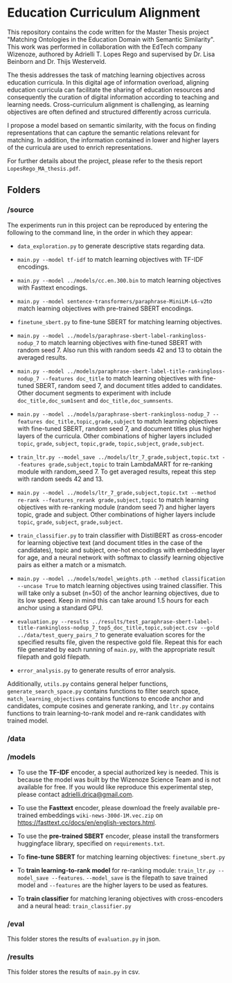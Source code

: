# Education Curriculum Alignment

This repository contains the code written for the Master Thesis project "Matching Ontologies in the Education Domain with Semantic Similarity". This work was performed in collaboration with the EdTech company Wizenoze, authored by Adrielli T. Lopes Rego and supervised by Dr. Lisa Beinborn and Dr. Thijs Westerveld.

The thesis addresses the task of matching learning objectives across education curricula. In this digital age of information overload, aligning education curricula can facilitate the sharing of education resources and consequently the curation of digital information according to teaching and learning needs. Cross-curriculum alignment is challenging, as learning objectives are often defined and structured differently across curricula. 

I propose a model based on semantic similarity, with the focus on finding representations that  can capture the semantic relations relevant for matching. In addition, the information contained in lower and higher layers of the curricula are used to enrich representations. 

For further details about the project, please refer to the thesis report `LopesRego_MA_thesis.pdf`.

## Folders

### /source

The experiments run in this project can be reproduced by entering the following to the command line, in the order in which they appear:

* `data_exploration.py` to generate descriptive stats regarding data.
  
* `main.py --model tf-idf` to match learning objectives with TF-IDF encodings.

* `main.py --model ../models/cc.en.300.bin` to match learning objectives with Fasttext encodings.

* `main.py --model sentence-transformers/paraphrase-MiniLM-L6-v2`to match learning objectives with pre-trained SBERT encodings.

* `finetune_sbert.py` to fine-tune SBERT for matching learning objectives.

* `main.py --model ../models/paraphrase-sbert-label-rankingloss-nodup_7` to match learning objectives with fine-tuned SBERT with random seed 7. Also run this with random seeds 42 and 13 to obtain the averaged results.

* `main.py --model ../models/paraphrase-sbert-label-title-rankingloss-nodup_7 --features doc_title` to match learning objectives with fine-tuned SBERT, random seed 7, and document titles added to candidates. Other document segments to experiment with include `doc_title,doc_sum1sent` and `doc_title,doc_sumnsents`.

* `main.py --model ../models/paraphrase-sbert-rankingloss-nodup_7 --features doc_title,topic,grade,subject` to match learning objectives with fine-tuned SBERT, random seed 7, and document titles plus higher layers of the curricula. Other combinations of higher layers included `topic`, `grade`, `subject`, `topic,grade`, `topic,subject`, `grade,subject`.

* `train_ltr.py --model_save ../models/ltr_7_grade,subject,topic.txt --features grade,subject,topic` to train LambdaMART for re-ranking module with random_seed 7. To get averaged results, repeat this step with random seeds 42 and 13.

* `main.py --model ../models/ltr_7_grade,subject,topic.txt --method re-rank --features_rerank grade,subject,topic` to match learning objectives with re-ranking module (random seed 7) and higher layers topic, grade and subject. Other combinations of higher layers include `topic`, `grade`, `subject`, `grade,subject`.

* `train_classifier.py` to train classifier with DistilBERT as cross-encoder for learning objective text (and document titles in the case of the candidates), topic and subject, one-hot encodings with embedding layer for age, and a neural network with softmax to classify learning objective pairs as either a match or a mismatch. 

* `main.py --model ../models/model_weights.pth --method classification --uncase True` to match learning objectives using trained classifier. This will take only a subset (n=50) of the anchor learning objectives, due to its low speed. Keep in mind this can take around 1.5 hours for each anchor using a standard GPU. 

* `evaluation.py --results ../results/test_paraphrase-sbert-label-title-rankingloss-nodup_7_top5_doc_title,topic,subject.csv --gold ../data/test_query_pairs_7` to generate evaluation scores for the specified results file, given the respective gold file. Repeat this for each file generated by each running of `main.py`, with the appropriate result filepath and gold filepath. 

* `error_analysis.py` to generate results of error analysis.

Additionally, `utils.py` contains general helper functions, `generate_search_space.py` contains functions to filter search space, `match_learning_objectives` contains functions to encode anchor and candidates, compute cosines and generate ranking, and `ltr.py` contains functions to train learning-to-rank model and re-rank candidates with trained model.

### /data



### /models

* To use the **TF-IDF** encoder, a special authorized key is needed. This is because the model was built by the Wizenoze Science Team and is not available for free. If you would like reproduce this experimental step, please contact adrielli.drica@gmail.com.

* To use the **Fasttext** encoder, please download the freely available pre-trained embeddings `wiki-news-300d-1M.vec.zip` on https://fasttext.cc/docs/en/english-vectors.html.

* To use the **pre-trained SBERT** encoder, please install the transformers huggingface library, specified on `requirements.txt`.

* To **fine-tune SBERT** for matching learning objectives:
`finetune_sbert.py`
   
* To **train learning-to-rank model** for re-ranking module:
`train_ltr.py --model_save --features`. `--model_save` is the filepath to save trained model and `--features` are the higher layers to be used as features.
   
* To **train classifier** for matching leraning objectives with cross-encoders and a neural head:
`train_classifier.py`
  
### /eval

This folder stores the results of `evaluation.py` in json.

### /results

This folder stores the results of `main.py` in csv.